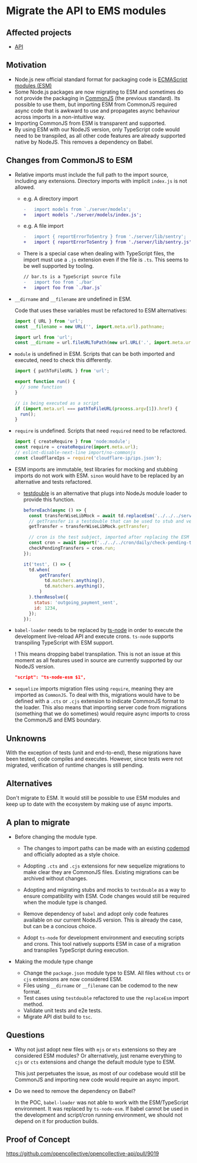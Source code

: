 # Migrate the API to EMS modules

## Affected projects

- [API](https://github.com/opencollective/opencollective-api)

## Motivation

- Node.js new official standard format for packaging code is [ECMAScript modules (ESM)](https://nodejs.org/api/esm.html#introduction)
- Some Node.js packages are now migrating to ESM and sometimes do not provide the packaging in [CommonJS](https://nodejs.org/api/modules.html#modules-commonjs-modules) (the previous standard). Its possible to use them, but importing ESM from CommonJS required async code that is awkward to use and propagates async behaviour across imports in a non-intuitive way.
- Importing CommonJS from ESM is transparent and supported.
- By using ESM with our NodeJS version, only TypeScript code would need to be transpiled, as all other code features are already supported native by NodeJS. This removes a dependency on Babel.

## Changes from CommonJS to ESM

- Relative imports must include the full path to the import source, including any extensions. Directory imports with implicit `index.js` is not allowed.
  - e.g. A directory import

    ```diff
    -   import models from `./server/models';
    +   import models './server/models/index.js';
    ```

  - e.g. A file import

    ```diff
    -   import { reportErrorToSentry } from './server/lib/sentry';
    +   import { reportErrorToSentry } from './server/lib/sentry.js';
    ```

  - There is a special case when dealing with TypeScript files, the import must use a `.js` extension even if the file is `.ts`. This seems to be well supported by tooling.

    ```diff
    // bar.ts is a TypeScript source file
    -   import foo from `./bar`
    +   import foo from `./bar.js`
    ```

- `__dirname` and `__filename` are undefined in ESM.

  Code that uses these variables must be refactored to ESM alternatives:

  ```js
  import { URL } from 'url'; 
  const __filename = new URL('', import.meta.url).pathname;
  ```

  ```js
  import url from 'url';
  const __dirname = url.fileURLToPath(new url.URL('.', import.meta.url));
  ```

- `module` is undefined in ESM. Scripts that can be both imported and executed, need to check this differently.

  ```js
  import { pathToFileURL } from 'url';

  export function run() {
    // some function
  }

  // is being executed as a script
  if (import.meta.url === pathToFileURL(process.argv[1]).href) {
    run();
  }
  ```

- `require` is undefined. Scripts that need `required` need to be refactored.

  ```js
  import { createRequire } from 'node:module';
  const require = createRequire(import.meta.url);
  // eslint-disable-next-line import/no-commonjs
  const cloudflareIps = require('cloudflare-ip/ips.json');
  ```

- ESM imports are immutable, test libraries for mocking and stubbing imports do not work with ESM. `sinon` would have to be replaced by an alternative and tests refactored.

  - [testdouble](https://github.com/testdouble/testdouble.js) is an alternative that plugs into NodeJs module loader to provide this function.

    ```js
    beforeEach(async () => {
      const transferWiseLibMock = await td.replaceEsm('../../../server/lib/transferwise.js');
      // getTransfer is a testdouble that can be used to stub and verify calls to it.
      getTransfer = transferWiseLibMock.getTransfer;

      // cron is the test subject, imported after replacing the ESM dependency above.
      const cron = await import('../../../cron/daily/check-pending-transferwise-transactions.js');
      checkPendingTransfers = cron.run;
    });

    it('test', () => {
      td.when(
          getTransfer(
            td.matchers.anything(), 
            td.matchers.anything(),
          )
      ).thenResolve({
        status: 'outgoing_payment_sent',
        id: 1234,
      });
    });
    ```

- `babel-loader` needs to be replaced by [ts-node](https://github.com/TypeStrong/ts-node) in order to execute the development live-reload API and execute crons. `ts-node` supports transpiling TypeScript with ESM support.

  ! This means dropping babel transpilation. This is not an issue at this moment as all features used in source are currently supported by our NodeJS version.

  ```json
  "script": "ts-node-esm $1",
  ```

- `sequelize` imports migration files using `require`, meaning they are imported as `CommonJS`. To deal with this, migrations would have to be defined with a `.cts` or `.cjs` extension to indicate CommonJS format to the loader. This also means that importing server code from migrations (something that we do sometimes) would require async imports to cross the CommonJS and EMS boundary.

## Unknowns

With the exception of tests (unit and end-to-end), these migrations have been tested, code compiles and executes. However, since tests were not migrated, verification of runtime changes is still pending.

## Alternatives

Don't migrate to ESM. It would still be possible to use ESM modules and keep up to date with the ecosystem by making use of async imports.

## A plan to migrate

- Before changing the module type.

  - The changes to import paths can be made with an existing [codemod](https://github.com/opencollective/opencollective-api/pull/9019/files#diff-7341deb36778f7c94fa66088ec984375d622ee86e364fd89e9ae075683f79268) and officially adopted as a style choice.

  - Adopting `.cts` and `.cjs` extensions for new sequelize migrations to make clear they are CommonJS files. Existing migrations can be archived without changes.

  - Adopting and migrating stubs and mocks to `testdouble` as a way to ensure compatibility with ESM. Code changes would still be required when the module type is changed.

  - Remove dependency of `babel` and adopt only code features available on our current NodeJS version. This is already the case, but can be a concious choice.

  - Adopt `ts-node` for development environment and executing scripts and crons. This tool natively supports ESM in case of a migration and transpiles TypeScript during execution.

- Making the module type change

  - Change the `package.json` module type to ESM. All files without `cts` or `cjs` extensions are now considered ESM.
  - Files using `__dirname` or `__filename` can be codemod to the new format.
  - Test cases using `testdouble` refactored to use the `replaceEsm` import method.
  - Validate unit tests and e2e tests.
  - Migrate API dist build to `tsc`.

## Questions

- Why not just adopt new files with `mjs` or `mts` extensions so they are considered ESM modules? Or alternatively, just rename everything to `cjs` or `cts` extensions and change the default module type to ESM.

  This just perpetuates the issue, as most of our codebase would still be CommonJS and importing new code would require an async import.

- Do we need to remove the dependency on Babel?

  In the POC, `babel-loader` was not able to work with the ESM/TypeScript environment. It was replaced by `ts-node-esm`. If babel cannot be used in the development and script/cron running environment, we should not depend on it for production builds.

## Proof of Concept

<https://github.com/opencollective/opencollective-api/pull/9019>

